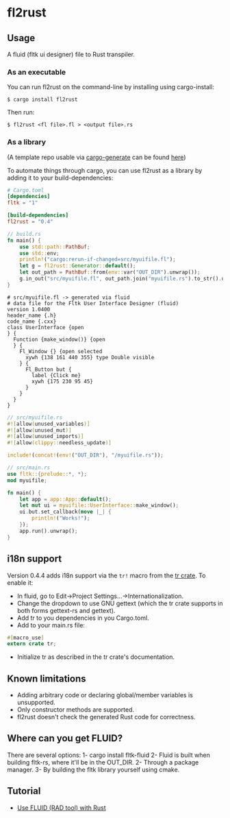 # fl2rust

## Usage

A fluid (fltk ui designer) file to Rust transpiler.

### As an executable

You can run fl2rust on the command-line by installing using cargo-install:
```
$ cargo install fl2rust
``` 
Then run:
```
$ fl2rust <fl file>.fl > <output file>.rs
```

### As a library

(A template repo usable via [cargo-generate](https://crates.io/crates/cargo-generate) can be found [here](https://github.com/fltk-rs/fl2rust-template))

To automate things through cargo, you can use fl2rust as a library by adding it to your build-dependencies:

```toml
# Cargo.toml
[dependencies]
fltk = "1"

[build-dependencies]
fl2rust = "0.4"
```

```rust
// build.rs
fn main() {
    use std::path::PathBuf;
    use std::env;
    println!("cargo:rerun-if-changed=src/myuifile.fl");
    let g = fl2rust::Generator::default();
    let out_path = PathBuf::from(env::var("OUT_DIR").unwrap());
    g.in_out("src/myuifile.fl", out_path.join("myuifile.rs").to_str().unwrap()).expect("Failed to generate rust from fl file!");
}
```

```
# src/myuifile.fl -> generated via fluid
# data file for the Fltk User Interface Designer (fluid)
version 1.0400
header_name {.h}
code_name {.cxx}
class UserInterface {open
} {
  Function {make_window()} {open
  } {
    Fl_Window {} {open selected
      xywh {138 161 440 355} type Double visible
    } {
      Fl_Button but {
        label {Click me}
        xywh {175 230 95 45}
      }
    }
  }
}
```

```rust
// src/myuifile.rs
#![allow(unused_variables)]
#![allow(unused_mut)]
#![allow(unused_imports)]
#![allow(clippy::needless_update)]

include!(concat!(env!("OUT_DIR"), "/myuifile.rs"));
```

```rust
// src/main.rs
use fltk::{prelude::*, *};
mod myuifile;

fn main() {
    let app = app::App::default();
    let mut ui = myuifile::UserInterface::make_window();
    ui.but.set_callback(move |_| {
        println!("Works!");
    });
    app.run().unwrap();
}
```

## i18n support
Version 0.4.4 adds i18n support via the `tr!` macro from the [tr crate](https://crates.io/crates/tr). 
To enable it:
- In fluid, go to Edit->Project Settings...->Internationalization.
- Change the dropdown to use GNU gettext (which the tr crate supports in both forms gettext-rs and gettext).
- Add tr to you dependencies in you Cargo.toml.
- Add to your main.rs file:
```rust
#[macro_use]
extern crate tr;
```
- Initialize tr as described in the tr crate's documentation.

## Known limitations
- Adding arbitrary code or declaring global/member variables is unsupported.
- Only constructor methods are supported.
- fl2rust doesn't check the generated Rust code for correctness.

## Where can you get FLUID?
There are several options:
1- cargo install fltk-fluid​
2- Fluid is built when building fltk-rs, where it'll be in the OUT_DIR.
2- Through a package manager.
3- By building the fltk library yourself using cmake.

## Tutorial
- [Use FLUID (RAD tool) with Rust](https://www.youtube.com/watch?v=k_P0wG3-dNk)
